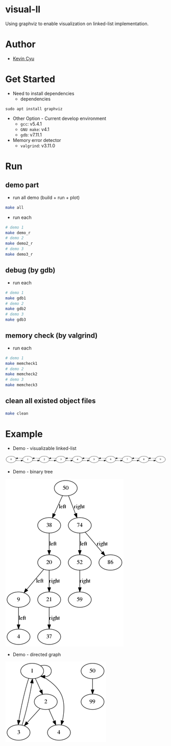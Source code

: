 # visual-ll
Using graphviz to enable visualization on linked-list implementation.

# Author
* [Kevin Cyu](https://github.com/kevinbird61)

# Get Started
* Need to install dependencies
    * dependencies
```
sudo apt install graphviz
```
* Other Option - Current develop environment
    * `gcc`: v5.4.1
    * `GNU make`: v4.1
    * `gdb`: v7.11.1
* Memory error detector
    * `valgrind`: v3.11.0

# Run

## demo part
* run all demo (build + run + plot)
```sh
make all
```
* run each 
```sh
# demo 1
make demo_r
# demo 2
make demo2_r
# demo 3
make demo3_r
```

## debug (by gdb)
* run each
```sh
# demo 1
make gdb1
# demo 2
make gdb2
# demo 3
make gdb3
```

## memory check (by valgrind)
* run each
```sh
# demo 1
make memcheck1
# demo 2
make memcheck2
# demo 3
make memcheck3
```

## clean all existed object files
```sh
make clean
```

# Example
* Demo - visualizable linked-list

![](./result/graph.png)

* Demo - binary tree 

![](./result/graph2.png)

* Demo - directed graph

![](./result/graph3.png)